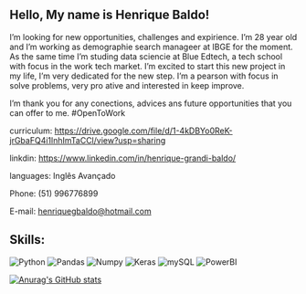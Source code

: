## Hello, My name is Henrique Baldo! 
I’m looking for new opportunities, challenges and expirience. I’m 28 year old and I’m working as demographie search manageer at IBGE for the moment. As the same time I’m studing data sciencie at Blue Edtech, a tech school with focus in the work tech market. 
I’m excited to start this new project in my life, I’m very dedicated for the new step. I’m a pearson with focus in solve problems, very pro ative and interested in keep improve.

I’m thank you for any conections, advices ans future opportunities that you can offer to me. #OpenToWork

curriculum: https://drive.google.com/file/d/1-4kDBYo0ReK-jrGbaFQ4i1lnhImTaCCl/view?usp=sharing

linkdin: https://www.linkedin.com/in/henrique-grandi-baldo/

languages: Inglês Avançado

Phone: (51) 996776899

E-mail: henriquegbaldo@hotmail.com

## Skills: 
![Python](https://img.shields.io/badge/Python-FFD43B?style=for-the-badge&logo=python&logoColor=blue)
![Pandas](https://img.shields.io/badge/Pandas-2C2D72?style=for-the-badge&logo=pandas&logoColor=white)
![Numpy](https://img.shields.io/badge/Numpy-777BB4?style=for-the-badge&logo=numpy&logoColor=white)
![Keras](https://img.shields.io/badge/Keras-D00000?style=for-the-badge&logo=Keras&logoColor=white)
![mySQL](https://img.shields.io/badge/MySQL-005C84?style=for-the-badge&logo=mysql&logoColor=white)
![PowerBI](https://img.shields.io/badge/PowerBI-F2C811?style=for-the-badge&logo=Power%20BI&logoColor=white)



[![Anurag's GitHub stats](https://github-readme-stats.vercel.app/api?username=BaldoHenrique&show_icons=true)](https://github.com/anuraghazra/github-readme-stats)

